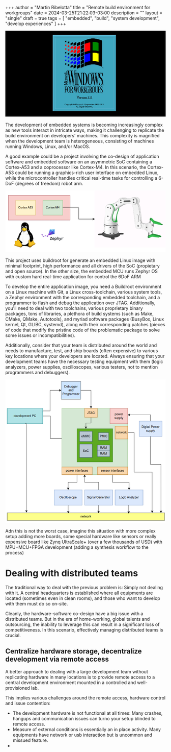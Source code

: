 +++
author = "Martin Ribelotta"
title = "Remote build environment for workgroups"
date = 2024-03-25T21:22:03-03:00
description = ""
layout = "single"
draft = true
tags = [ "embedded", "build", "system development", "develop experiences" ]
+++

![](for-workgroups.png)

The development of embedded systems is becoming increasingly complex as new tools interact in intricate ways, making it challenging to replicate the build environment on developers' machines. This complexity is magnified when the development team is heterogeneous, consisting of 
machines running Windows, Linux, and/or MacOS.

A good example could be a project involving the co-design of application software and embedded software on an asymmetric SoC containing a Cortex-A53 and a coprocessor like Cortex-M4. In this scenario, the Cortex-A53 could be running a graphics-rich user interface on embedded Linux, while the microcontroller handles critical real-time tasks for controlling a 6-DoF (degrees of freedom) robot arm.

![](complex-system.png)

This project uses buildroot for generate an embedded Linux image with minimal footprint, high performance and all drivers of the SoC (propietary and open source). In the other size, the embedded MCU runs Zephyr OS with custom hard real-time application for control the 6DoF ARM

To develop the entire application image, you need a Buildroot environment on a Linux machine with Git, a Linux cross-toolchain, various system tools, a Zephyr environment with the corresponding embedded toolchain, and a programmer to flash and debug the application over JTAG. Additionally, you'll need to deal with two toolchains, various proprietary binary packages, tons of libraries, a plethora of build systems (such as Make, CMake, QMake, Autotools), and myriad software packages (BusyBox, Linux kernel, Qt, GLIBC, systemd), along with their corresponding patches (pieces of code that modify the pristine code of the problematic package to solve some issues or incompatibilities).

Additionally, consider that your team is distributed around the world and needs to manufacture, test, and ship boards (often expensive) to various key locations where your developers are located. Always ensuring that your development teams have the necessary testing equipment with them (logic analyzers, power supplies, oscilloscopes, various testers, not to mention programmers and debuggers).

![](complex-setup.png)

Adn this is not the worst case, imagine this situation with more complex setup adding more boards, some special hardware like sensors or really expensive board like Zynq UltraScale+ (over a few thousands of USD) with MPU+MCU+FPGA development (adding a synthesis workflow to the process)

# Dealing with distributed teams

The traditional way to deal with the previous problem is: Simply not dealing with it. A central headquarters is established where all equipments are located (sometimes even in clean rooms), and those who want to develop with them must do so on-site.

Cleanly, the hardware-software co-design have a big issue with a distributed teams. But in the era of home-working, global talents and outsourcing, the inability to leverage this can result in a significant loss of competitiveness. In this scenario, effectively managing distributed teams is crucial.

## Centralize hardware storage, decentralize development via remote access

A better approach to dealing with a large development team without replicating hardware in many locations is to provide remote access to a central development environment mounted in a controlled and well-provisioned lab.

This implies various challenges around the remote access, hardware control and issue contention:

 - The development hardware is not functional at all times: Many crashes, hangups and communication issues can turno your setup blinded to remote access.
 - Measure of external conditions is essentially an in place activity. Many equipments have network or usb interaction but is uncommon and missued feature.
 - 